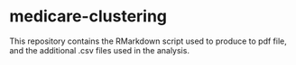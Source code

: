 # medicare-clustering
This repository contains the RMarkdown script used to produce to pdf file, and the additional .csv files used in the analysis.
